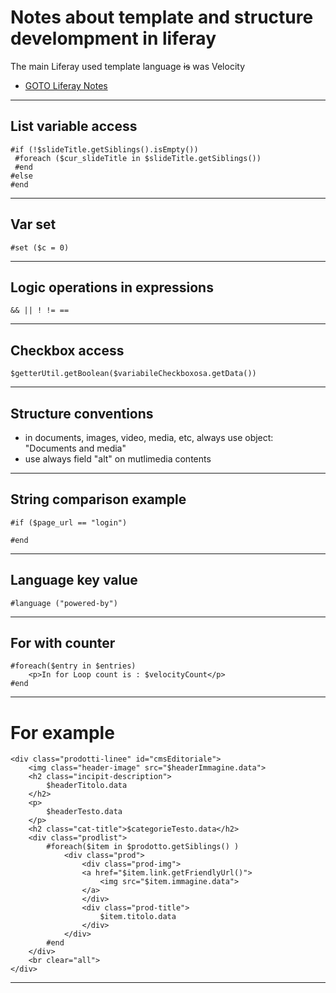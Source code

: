 # Notes about template and structure develompment in liferay

The main Liferay used template language ~~is~~ was Velocity
+ [GOTO Liferay Notes](liferay.md)

---

## List variable access
```
#if (!$slideTitle.getSiblings().isEmpty())
 #foreach ($cur_slideTitle in $slideTitle.getSiblings())
 #end
#else
#end
```

---

## Var set
```
#set ($c = 0)
```

---

## Logic operations in expressions
```
&& || ! != ==
```

---

## Checkbox access
```
$getterUtil.getBoolean($variabileCheckboxosa.getData())
```

---

## Structure conventions
+ in documents, images, video, media, etc, always use object: "Documents and media"
+ use always field "alt" on mutlimedia contents

---

## String comparison example

```velocity
#if ($page_url == "login")

#end
```

---

## Language key value

```velocity
#language ("powered-by")
```

---

## For with counter

```velocity
#foreach($entry in $entries)    
    <p>In for Loop count is : $velocityCount</p>     
#end
```

---

# For example

```velocity
<div class="prodotti-linee" id="cmsEditoriale">
    <img class="header-image" src="$headerImmagine.data">
    <h2 class="incipit-description">
        $headerTitolo.data
    </h2>
    <p>
        $headerTesto.data
    </p>
    <h2 class="cat-title">$categorieTesto.data</h2>
    <div class="prodlist">
        #foreach($item in $prodotto.getSiblings() )
            <div class="prod">
                <div class="prod-img">
                <a href="$item.link.getFriendlyUrl()">
                    <img src="$item.immagine.data">
                </a>
                </div>
                <div class="prod-title">
                    $item.titolo.data
                </div>
            </div>
        #end
    </div>
    <br clear="all">
</div>
```

---